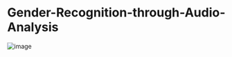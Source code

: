 # Gender-Recognition-through-Audio-Analysis
![image](https://github.com/user-attachments/assets/1c1173f0-08e4-4877-9388-3a82b009f54d)
